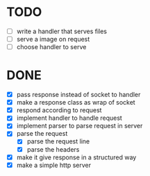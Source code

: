 # TODO

- [ ] write a handler that serves files
- [ ] serve a image on request
- [ ] choose handler to serve

# DONE

- [x] pass response instead of socket to handler
- [x] make a response class as wrap of socket
- [x] respond according to request
- [x] implement handler to handle request
- [x] implement parser to parse request in server
- [x] parse the request
  - [x] parse the request line
  - [x] parse the headers
- [x] make it give response in a structured way
- [x] make a simple http server
